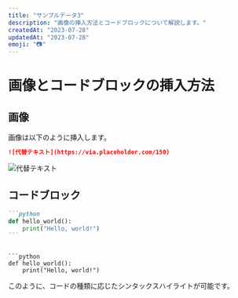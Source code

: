 ```yaml
---
title: "サンプルデータ3"
description: "画像の挿入方法とコードブロックについて解説します。"
createdAt: "2023-07-28"
updatedAt: "2023-07-28"
emoji: "📷"
---
```


# 画像とコードブロックの挿入方法

## 画像

画像は以下のように挿入します。

```markdown
![代替テキスト](https://via.placeholder.com/150)
```

![代替テキスト](https://via.placeholder.com/150)

## コードブロック

````markdown
```python
def hello_world():
    print("Hello, world!")
```
````

````

```python
def hello_world():
    print("Hello, world!")
````

このように、コードの種類に応じたシンタックスハイライトが可能です。
